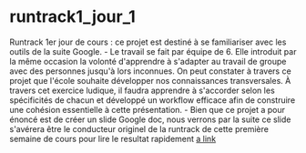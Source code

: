 # runtrack1_jour_1
Runtrack 1er jour de cours : ce projet est destiné à se familiariser avec les outils de la suite Google.  - Le travail se fait par équipe de 6. Elle introduit par la même occasion la volonté d'apprendre à s'adapter au travail de groupe avec des personnes jusqu'à lors inconnues. On peut constater à travers ce projet que l'école souhaite développer nos connaissances transversales. À travers cet exercice ludique, il faudra apprendre à s'accorder selon les spécificités de chacun et développé un workflow efficace afin de construire une cohésion essentielle à cette présentation. - Bien que ce projet a pour énoncé est de créer un slide Google doc, nous verrons par la suite ce slide s'avérera être le conducteur originel de la runtrack de cette première semaine de cours
pour lire le resultat rapidement [a link](https://johan-bouguermouh.github.io/runtrack1_jour_1/)
